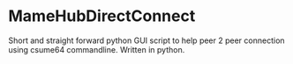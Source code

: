 # MameHubDirectConnect
Short and straight forward python GUI script 
to help peer 2 peer connection using csume64 commandline.
Written in python.
